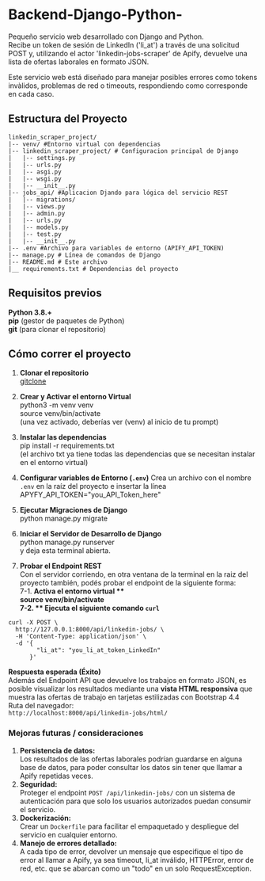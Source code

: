 # Backend-Django-Python-
Pequeño servicio web desarrollado con Django and Python.  
Recibe un token de sesión de LinkedIn ('li_at') a través de una solicitud POST y, utilizando el actor 'linkedin-jobs-scraper' de Apify, devuelve una lista de ofertas laborales en formato JSON.  


Este servicio web está diseñado para manejar posibles errores como tokens invàlidos, problemas de red o timeouts, respondiendo como corresponde en cada caso.  

## Estructura del Proyecto
```
linkedin_scraper_project/  
|-- venv/ #Entorno virtual con dependencias  
|-- linkedin_scraper_project/ # Configuracion principal de Django  
|   |-- settings.py  
|   |-- urls.py  
|   |-- asgi.py  
|   |-- wsgi.py  
|   |-- __init__.py  
|-- jobs_api/ #Aplicacion Djando para lógica del servicio REST  
|   |-- migrations/  
|   |-- views.py  
|   |-- admin.py  
|   |-- urls.py  
|   |-- models.py  
|   |-- test.py  
|   |-- __init__.py  
|-- .env #Archivo para variables de entorno (APIFY_API_TOKEN)  
|-- manage.py # Línea de comandos de Django  
|-- README.md # Este archivo  
|__ requirements.txt # Dependencias del proyecto
```


## Requisitos previos
**Python 3.8.+**  
**pip** (gestor de paquetes de Python)  
**git** (para clonar el repositorio)  


## Cómo correr el proyecto
1. **Clonar el repositorio**  
[gitclone](https://github.com/MilagrosToyos/Backend-Django-Python-.git)

2. **Crear y Activar el entorno Virtual**  
    python3 -m venv venv  
    source venv/bin/activate  
(una vez activado, deberías ver (venv) al inicio de tu prompt)

3. **Instalar las dependencias**  
pip install -r requirements.txt   
(el archivo txt ya tiene todas las dependencias que se necesitan instalar en el entorno virtual)  

4. **Configurar variables de Entorno (`.env`)**
Crea un archivo con el nombre `.env` en la raíz del proyecto e insertar la línea   
APYFY_API_TOKEN="you_API_Token_here"  

5. **Ejecutar Migraciones de Django**  
python manage.py migrate  

6. **Iniciar el Servidor de Desarrollo de Django**  
python manage.py runserver  
y deja esta terminal abierta.  

7. **Probar el Endpoint REST**  
Con el servidor corriendo, en otra ventana de la terminal en la raiz del proyecto también, podés probar el endpoint de la siguiente forma:  
7-1. **Activa el entorno virtual **  
source venv/bin/activate  
7-2. ** Ejecuta el siguiente comando `curl`**  
```
curl -X POST \
  http://127.0.0.1:8000/api/linkedin-jobs/ \
  -H 'Content-Type: application/json' \
  -d '{
        "li_at": "you_li_at_token_LinkedIn"
      }'
  ```
**Respuesta esperada (Éxito)**  
Además del Endpoint API que devuelve los trabajos en formato JSON, es posible visualizar los resultados mediante una **vista HTML responsiva** que muestra las ofertas de trabajo en tarjetas estilizadas con Bootstrap 4.4  
Ruta del navegador:  
`http://localhost:8000/api/linkedin-jobs/html/`   


### Mejoras futuras / consideraciones
1. **Persistencia de datos:**  
Los resultados de las ofertas laborales podrían guardarse en alguna base de datos, para poder consultar los datos sin tener que llamar a Apify repetidas veces.  
2. **Seguridad:**  
Proteger el endpoint `POST /api/linkedin-jobs/` con un sistema de autenticación para que solo los usuarios autorizados puedan consumir el servicio.  
3. **Dockerización:**  
Crear un `Dockerfile` para facilitar el empaquetado y despliegue del servicio en cualquier entorno.
4. **Manejo de errores detallado:**  
A cada tipo de error, devolver un mensaje que especifique el tipo de error al llamar a Apify, ya sea timeout, li_at inválido, HTTPError, error de red, etc. que se abarcan como un "todo" en un solo RequestException.  
      
